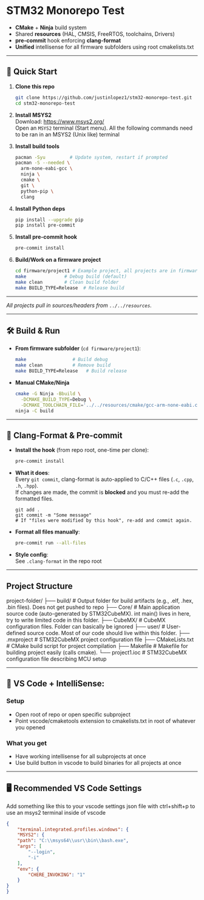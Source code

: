 # STM32 Monorepo Test

- **CMake** + **Ninja** build system
- Shared **resources** (HAL, CMSIS, FreeRTOS, toolchains, Drivers)
- **pre-commit** hook enforcing **clang-format**
- **Unified** intellisense for all firmware subfolders using root cmakelists.txt

---

## 🚀 Quick Start

1. **Clone this repo**
    ```sh
    git clone https://github.com/justinlopez1/stm32-monorepo-test.git
    cd stm32-monorepo-test
    ```

2. **Install MSYS2**  
   Download: https://www.msys2.org/  
   Open an `MSYS2` terminal (Start menu).
   All the following commands need to be ran in an MSYS2 (Unix like) terminal

3. **Install build tools**
    ```sh
    pacman -Syu         # Update system, restart if prompted
    pacman -S --needed \
      arm-none-eabi-gcc \
      ninja \
      cmake \
      git \
      python-pip \
      clang
    ```

4. **Install Python deps**
    ```sh
    pip install --upgrade pip
    pip install pre-commit
    ```

5. **Install pre-commit hook**
    ```sh
    pre-commit install
    ```

6. **Build/Work on a firmware project**
    ```sh
    cd firmware/project1 # Example project, all projects are in firmware folder
    make              # Debug build (default)
    make clean        # Clean build folder
    make BUILD_TYPE=Release  # Release build
    ```

---

*All projects pull in sources/headers from `../../resources`.*

---

## 🛠️ Build & Run

- **From firmware subfolder** (`cd firmware/project1`):

    ```sh
    make                 # Build debug
    make clean           # Remove build
    make BUILD_TYPE=Release   # Build release
    ```

- **Manual CMake/Ninja**
    ```sh
    cmake -G Ninja -Bbuild \
      -DCMAKE_BUILD_TYPE=Debug \
      -DCMAKE_TOOLCHAIN_FILE='../../resources/cmake/gcc-arm-none-eabi.cmake'
    ninja -C build
    ```

---

## 🧹 Clang-Format & Pre-commit

- **Install the hook** (from repo root, one-time per clone):
    ```sh
    pre-commit install
    ```

- **What it does**:  
    Every `git commit`, clang-format is auto-applied to C/C++ files (`.c`, `.cpp`, `.h`, `.hpp`).  
    If changes are made, the commit is **blocked** and you must re-add the formatted files.

    ```
    git add .
    git commit -m "Some message"
    # If "files were modified by this hook", re-add and commit again.
    ```

- **Format all files manually**:
    ```sh
    pre-commit run --all-files
    ```

- **Style config**:  
    See `.clang-format` in the repo root

---

## Project Structure
project-folder/
├── build/             # Output folder for build artifacts (e.g., .elf, .hex, .bin files). Does not get pushed to repo
├── Core/              # Main application source code (auto-generated by STM32CubeMX). int main() lives in here, try to write limited code in this folder.
├── CubeMX/            # CubeMX configuration files. Folder can basically be ignored
├── user/              # User-defined source code. Most of our code should live within this folder. 
├── .mxproject         # STM32CubeMX project configuration file
├── CMakeLists.txt     # CMake build script for project compilation
├── Makefile           # Makefile for building project easily (calls cmake).
└── project1.ioc       # STM32CubeMX configuration file describing MCU setup

---

## 🧠 VS Code + IntelliSense:
### Setup
- Open root of repo or open specific subproject
- Point vscode/cmaketools extension to cmakelists.txt in root of whatever you opened
### What you get 
- Have working intellisense for all subprojects at once
- Use build button in vscode to build binaries for all projects at once

---

## 🖥️ Recommended VS Code Settings

Add something like this to your vscode settings json file with ctrl+shift+p to use an msys2 terminal inside of vscode
```json
{
    "terminal.integrated.profiles.windows": {
    "MSYS2": {
	"path": "C:\\msys64\\usr\\bin\\bash.exe",
	"args": [
		"--login",
		"-i"
	],
	"env": {
		"CHERE_INVOKING": "1"
	}
}
}
